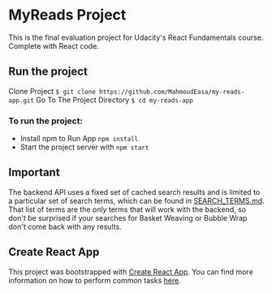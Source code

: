 # MyReads Project

This is the final evaluation project for Udacity's React Fundamentals course. Complete with React code.

## Run the project

Clone Project `$ git clone https://github.com/MahmoudEasa/my-reads-app.git`
Go To The Project Directory `$ cd my-reads-app`

### To run the project:

- Install npm to Run App `npm install`
- Start the project server with `npm start`

## Important

The backend API uses a fixed set of cached search results and is limited to a particular set of search terms, which can be found in [SEARCH_TERMS.md](SEARCH_TERMS.md). That list of terms are the _only_ terms that will work with the backend, so don't be surprised if your searches for Basket Weaving or Bubble Wrap don't come back with any results.

## Create React App

This project was bootstrapped with [Create React App](https://github.com/facebookincubator/create-react-app). You can find more information on how to perform common tasks [here](https://github.com/facebookincubator/create-react-app/blob/master/packages/react-scripts/template/README.md).
